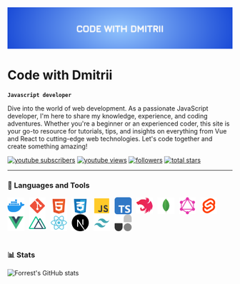 <img src='./imgs/BannerWrapper.svg' />

# Code with Dmitrii
**`Javascript developer`**

Dive into the world of web development. As a passionate JavaScript developer, I'm here to share my knowledge, experience, and coding adventures. Whether you're a beginner or an experienced coder, this site is your go-to resource for tutorials, tips, and insights on everything from Vue and React to cutting-edge web technologies. Let's code together and create something amazing! 

   <p align="left">
      <a href="https://www.youtube.com/@CodeWithDmitrii?sub_confirmation=1">
         <img alt="youtube subscribers" title="Subscribe to my YouTube channel" src="https://custom-icon-badges.demolab.com/youtube/channel/subscribers/UCgVXv69mE0VbVXdmFs5nQKQ?color=%23E05D44&label=SUBSCRIBE&logo=video&logoColor=white&style=for-the-badge&labelColor=CE4630"/></a> 
      <a href="https://www.youtube.com/@CodeWithDmitrii">
         <img alt="youtube views" title="YouTube views" src="https://custom-icon-badges.demolab.com/youtube/channel/views/UCgVXv69mE0VbVXdmFs5nQKQ?color=%23E1AD0E&logo=eye&logoColor=white&style=for-the-badge&labelColor=C79600"/></a> 
      <a href="https://github.com/codewithdmitrii?tab=followers">
         <img alt="followers" title="Follow me on Github" src="https://custom-icon-badges.demolab.com/github/followers/codewithdmitrii?color=236ad3&labelColor=1155ba&style=for-the-badge&logo=person-add&label=Follow&logoColor=white"/></a>
      <a href="https://github.com/codewithdmitrii?tab=repositories&sort=stargazers">
         <img alt="total stars" title="Total stars on GitHub" src="https://custom-icon-badges.demolab.com/github/stars/codewithdmitrii?color=55960c&style=for-the-badge&labelColor=488207&logo=star"/></a>
   </p>

---

### 🧰 Languages and Tools

<div>
  <img alt="docker" align="left" width="38px" style="padding-right:10px; display: inline-block;" src="./imgs/docker.svg"/>
  <img alt="git" align="left" width="38px" style="padding-right:10px; display: inline-block;" src="./imgs/git.svg"/>
  <img alt="css" align="left" width="38px" style="padding-right:10px; display: inline-block;" src="./imgs/html.svg"/>
  <img alt="css" align="left" width="38px" style="padding-right:10px; display: inline-block;" src="./imgs/css.svg"/>
  <img alt="js" align="left" width="38px" style="padding-right:10px; display: inline-block;" src="./imgs/js.svg"/>
  <img alt="typescript" align="left" width="38px" style="padding-right:10px; display: inline-block;" src="./imgs/typescript.svg"/>
  <img alt="nest" align="left" width="38px" style="padding-right:10px; display: inline-block;" src="./imgs/nest.svg"/>
  <img alt="mongo" align="left" width="38px" style="padding-right:10px; display: inline-block;" src="./imgs/mongo.svg"/>
  <img alt="graphql" align="left" width="38px" style="padding-right:10px; display: inline-block;" src="./imgs/graphql.svg"/>
  <img alt="svelte" align="left" width="38px" style="padding-right:10px; display: inline-block;" src="./imgs/svelte.svg"/>
  <img alt="vue" align="left" width="38px" style="padding-right:10px; display: inline-block;" src="./imgs/vue.svg"/>
  <img alt="nuxt" align="left" width="38px" style="padding-right:10px; display: inline-block;" src="./imgs/nuxt.svg"/>
  <img alt="react" align="left" width="38px" style="padding-right:10px; display: inline-block;" src="./imgs/react.svg"/>
  <img alt="next" align="left" width="38px" style="padding-right:10px; display: inline-block;" src="./imgs/next.svg"/>
  <img alt="tailwindcss" align="left" width="38px" style="padding-right:10px; display: inline-block;" src="./imgs/tailwindcss.svg"/>
  <img alt="unocss" width="38px" style="padding-right:10px; display: inline-block;" src="./imgs/unocss.svg"/>
</div>



#

### 📊 Stats

![Forrest's GitHub stats](https://github-readme-stats.vercel.app/api?username=codewithdmitrii&show_icons=true&theme=gruvbox)
